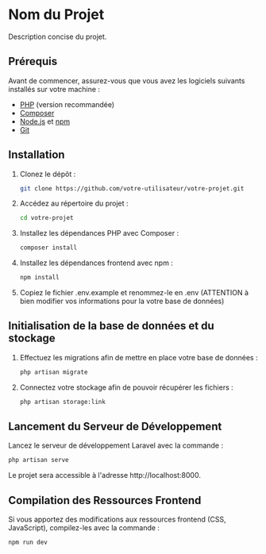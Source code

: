 # Nom du Projet

Description concise du projet.

## Prérequis

Avant de commencer, assurez-vous que vous avez les logiciels suivants installés sur votre machine :

- [PHP](https://www.php.net/) (version recommandée)
- [Composer](https://getcomposer.org/)
- [Node.js](https://nodejs.org/) et [npm](https://www.npmjs.com/)
- [Git](https://git-scm.com/)

## Installation

1. Clonez le dépôt :

   ```bash
   git clone https://github.com/votre-utilisateur/votre-projet.git
2. Accédez au répertoire du projet :

    ```bash
    cd votre-projet
    ```

3. Installez les dépendances PHP avec Composer :

    ```bash
    composer install
    ```

4. Installez les dépendances frontend avec npm :

    ```bash
    npm install
    ```

5. Copiez le fichier .env.example et renommez-le en .env (ATTENTION à bien modifier vos informations pour la votre base de données)

## Initialisation de la base de données et du stockage

1. Effectuez les migrations afin de mettre en place votre base de données :

    ```bash
    php artisan migrate
    ```

2. Connectez votre stockage afin de pouvoir récupérer les fichiers :

    ```bash
    php artisan storage:link
    ```

## Lancement du Serveur de Développement
Lancez le serveur de développement Laravel avec la commande :

```bash
php artisan serve
```

Le projet sera accessible à l'adresse http://localhost:8000.

## Compilation des Ressources Frontend
Si vous apportez des modifications aux ressources frontend (CSS, JavaScript), compilez-les avec la commande :

```bash
npm run dev
```